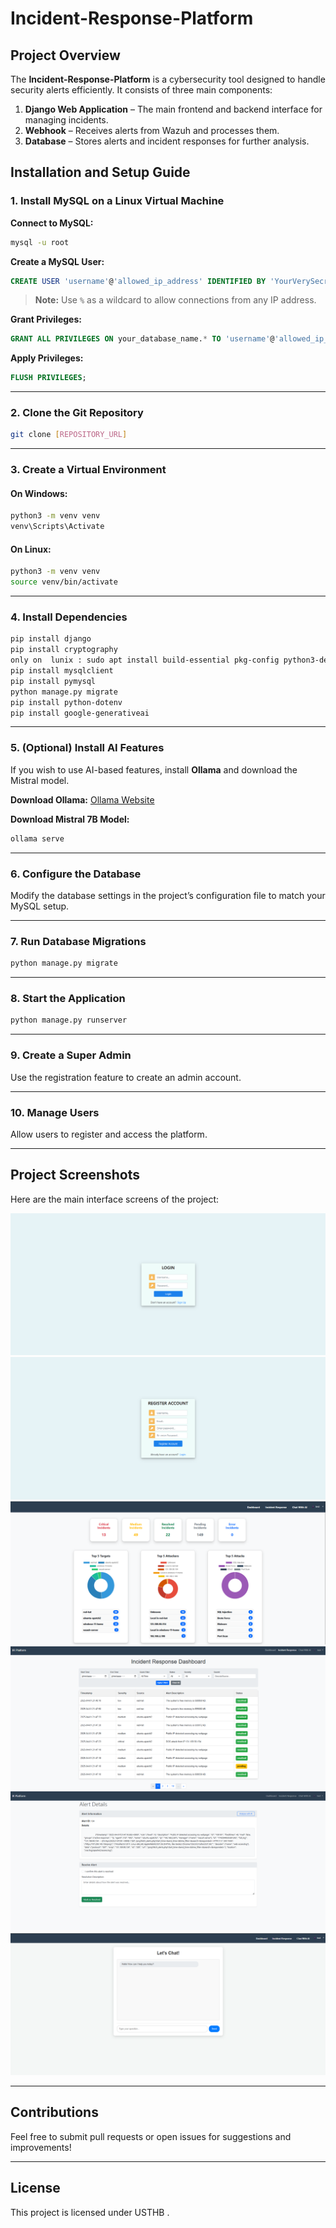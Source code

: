 # Incident-Response-Platform

## Project Overview
The **Incident-Response-Platform** is a cybersecurity tool designed to handle security alerts efficiently. It consists of three main components:

1. **Django Web Application** – The main frontend and backend interface for managing incidents.
2. **Webhook** – Receives alerts from Wazuh and processes them.
3. **Database** – Stores alerts and incident responses for further analysis.

## Installation and Setup Guide

### 1. Install MySQL on a Linux Virtual Machine

**Connect to MySQL:**
```sh
mysql -u root
```

**Create a MySQL User:**
```sql
CREATE USER 'username'@'allowed_ip_address' IDENTIFIED BY 'YourVerySecretPassword';
```
> **Note:** Use `%` as a wildcard to allow connections from any IP address.

**Grant Privileges:**
```sql
GRANT ALL PRIVILEGES ON your_database_name.* TO 'username'@'allowed_ip_address';
```

**Apply Privileges:**
```sql
FLUSH PRIVILEGES;
```

---

### 2. Clone the Git Repository
```sh
git clone [REPOSITORY_URL]
```

---

### 3. Create a Virtual Environment
#### On Windows:
```sh
python3 -m venv venv
venv\Scripts\Activate
```
#### On Linux:
```sh
python3 -m venv venv
source venv/bin/activate
```

---

### 4. Install Dependencies
```sh
pip install django
pip install cryptography
only on  lunix : sudo apt install build-essential pkg-config python3-dev default-libmysqlclient-dev
pip install mysqlclient
pip install pymysql
python manage.py migrate
pip install python-dotenv
pip install google-generativeai
```

---

### 5. (Optional) Install AI Features
If you wish to use AI-based features, install **Ollama** and download the Mistral model.

**Download Ollama:** [Ollama Website](https://ollama.ai)

**Download Mistral 7B Model:**
```sh
ollama serve
```

---

### 6. Configure the Database
Modify the database settings in the project’s configuration file to match your MySQL setup.

---

### 7. Run Database Migrations
```sh
python manage.py migrate
```

---

### 8. Start the Application
```sh
python manage.py runserver
```

---

### 9. Create a Super Admin
Use the registration feature to create an admin account.

---

### 10. Manage Users
Allow users to register and access the platform.

---

## Project Screenshots

Here are the main interface screens of the project:

![Login](images/cap1_login.png)
![Register](images/cap2_register.png)
![Dashboard](images/cap3_Dashboard.png)
![Incident Response](images/cap4_incident_Response.png)
![Case Management](images/cap5_case.png)
![Chatbot](images/cap6_chatbot.png)

---

## Contributions
Feel free to submit pull requests or open issues for suggestions and improvements!

---

## License
This project is licensed under USTHB .

